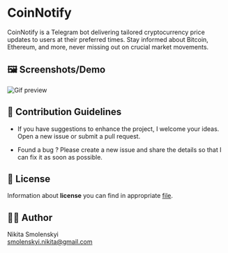 # CoinNotify

CoinNotify is a Telegram bot delivering tailored cryptocurrency price updates to users at their preferred times. Stay informed about Bitcoin, Ethereum, and more, never missing out on crucial market movements.

## 🖼️ Screenshots/Demo

![Gif preview](README_static/demo.gif)

## 🌱 Contribution Guidelines

 - If you have suggestions to enhance the project, I welcome your ideas. Open a new issue or submit a pull request.
  
 - Found a bug ? Please create a new issue and share the details so that I can fix it as soon as possible.
  
## 📄 License

Information about **license** you can find in appropriate <u style="color: lightblue">[file](LICENSE)</u>.

## 🧑‍🎨 Author

Nikita Smolenskyi                  
smolenskyi.nikita@gmail.com
